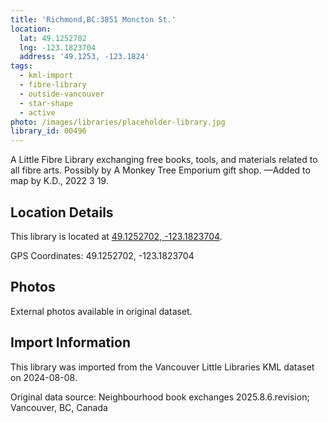 ```yaml
---
title: 'Richmond,BC:3851 Moncton St.'
location:
  lat: 49.1252702
  lng: -123.1823704
  address: '49.1253, -123.1824'
tags:
  - kml-import
  - fibre-library
  - outside-vancouver
  - star-shape
  - active
photo: /images/libraries/placeholder-library.jpg
library_id: 00496
---
```

A Little Fibre Library exchanging free books, tools, and materials related to all fibre arts.
Possibly by A Monkey Tree Emporium gift shop.
—Added to map by K.D., 2022 3 19.

## Location Details

This library is located at [49.1252702, -123.1823704](https://www.google.com/maps?q=49.1252702,-123.1823704).

GPS Coordinates: 49.1252702, -123.1823704

## Photos

External photos available in original dataset.

## Import Information

This library was imported from the Vancouver Little Libraries KML dataset on 2024-08-08.

Original data source: Neighbourhood book exchanges 2025.8.6.revision; Vancouver, BC, Canada
